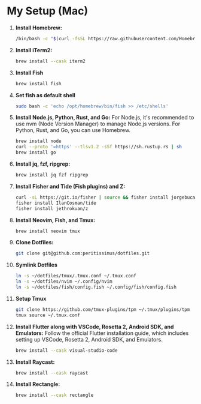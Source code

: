 # My Setup (Mac)

1. **Install Homebrew:**
   ```bash
   /bin/bash -c "$(curl -fsSL https://raw.githubusercontent.com/Homebrew/install/HEAD/install.sh)"
   ```

2. **Install iTerm2:**
   ```bash
   brew install --cask iterm2
   ```

3. **Install Fish**
   ```bash
   brew install fish
   ```

4. **Set fish as default shell**
   ```bash
   sudo bash -c 'echo /opt/homebrew/bin/fish >> /etc/shells'
   ```

8. **Install Node.js, Python, Rust, and Go:**
   For Node.js, it's recommended to use nvm (Node Version Manager) to manage Node.js versions. For Python, Rust, and Go, you can use Homebrew.

   ```bash
   brew install node
   curl --proto '=https' --tlsv1.2 -sSf https://sh.rustup.rs | sh
   brew install go
   ```

7. **Install jq, fzf, ripgrep:**

   ```bash
   brew install jq fzf ripgrep
   ```

5. **Install Fisher and Tide (Fish plugins) and Z:**
   ```bash
   curl -sL https://git.io/fisher | source && fisher install jorgebucaran/fisher
   fisher install IlanCosman/tide
   fisher install jethrokuan/z
   ```

4. **Install Neovim, Fish, and Tmux:**
   ```bash
   brew install neovim tmux
   ```

6. **Clone Dotfiles:**

   ```bash
   git clone git@github.com:peritissimus/dotfiles.git
   ```

7. **Symlink Dotfiles**
   ```bash
   ln -s ~/dotfiles/tmux/.tmux.conf ~/.tmux.conf
   ln -s ~/dotfiles/nvim ~/.config/nvim
   ln -s ~/dotfiles/fish/config.fish ~/.config/fish/config.fish
   ```

8. **Setup Tmux**
   ```bash
   git clone https://github.com/tmux-plugins/tpm ~/.tmux/plugins/tpm
   tmux source ~/.tmux.conf
   ```


9. **Install Flutter along with VSCode, Rosetta 2, Android SDK, and Emulators:**
   Follow the official Flutter installation guide, which includes setting up VSCode, Rosetta 2, Android SDK, and Emulators.
    ```bash
    brew install --cask visual-studio-code
    ```

10. **Install Raycast:**

    ```bash
    brew install --cask raycast
    ```

11. **Install Rectangle:**
    ```bash
    brew install --cask rectangle
    ```

